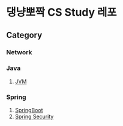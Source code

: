 # 댕냥뽀짝 CS Study 레포

## Category

### Network

### Java
1. [JVM](https://github.com/daengnyangffojjag/CS-Interview/blob/13687db8f2844db72ecbcfa8aee1c3c9f1aa9740/Java/java_jvm.md)

### Spring
1. [SpringBoot](https://github.com/daengnyangffojjag/CS-Interview/blob/main/Spring/spring_springboot.md)
2. [Spring Security](https://github.com/daengnyangffojjag/CS-Interview/blob/main/Spring/spring_springSecurity.md)

